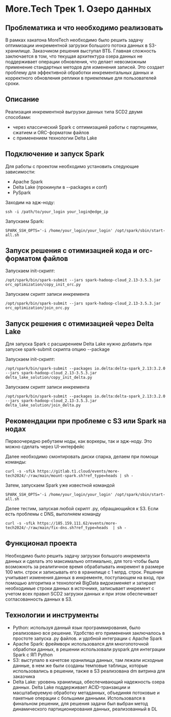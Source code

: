 # More.Tech Трек 1. Озеро данных

## Проблематика и что необходимо реализовать

В рамках хакатона MoreTech необходимо было решить задачу оптимизации инкрементной загрузки большого потока данных в S3-хранилище. Заказчиком решения выступал ВТБ. Главная сложность заключается в том, что текущая архитектура озера данных не поддерживает операции обновления, что делает невозможным применение стандартных методов для изменения записей. Это создает проблему для эффективной обработки инкрементальных данных и корректного обновления реплики в приемлемые для пользователей сроки.

## Описание

Реализация инкрементной выгрузки данных типа SCD2 двумя способами:
- через классический Spark с оптимизацией работы с партициями, сжатием и ORC-форматом файлов
- с применением технологии Delta Lake

## Подключение и запуск Spark

Для работы с проектом необходимо установить следующие зависимости:

- Apache Spark
- Delta Lake (прокинули в --packages и conf)
- PySpark

Заходим на эдж-ноду:

```plaintext
ssh -i /path/to/your_login your_login@edge_ip
```
Запускаем Spark:

```plaintext
SPARK_SSH_OPTS='-i /home/your_login/your_login' /opt/spark/sbin/start-all.sh
```

## Запуск решения с отимизацией кода и orc-форматом файлов
Запускаем init-скрипт:

```plaintext
/opt/spark/bin/spark-submit --jars spark-hadoop-cloud_2.13-3.5.3.jar orc_optimization/copy_init_orc.py
```

Запускаем скрипт записи инкремента

```plaintext
/opt/spark/bin/spark-submit --jars spark-hadoop-cloud_2.13-3.5.3.jar orc_optimization/join_orc.py
```

## Запуск решения с отимизацией через Delta Lake
Для запуска Spark с расширением Delta Lake нужно добавить при запуске spark-submit скрипта опцию --package

Запускаем init-скрипт:

```plaintext
/opt/spark/bin/spark-submit --packages io.delta:delta-spark_2.13:3.2.0 --jars spark-hadoop-cloud_2.13-3.5.3.jar delta_lake_solution/copy_init_delta.py
```

Запускаем скрипт записи инкремента

```plaintext
/opt/spark/bin/spark-submit --packages io.delta:delta-spark_2.13:3.2.0 --jars spark-hadoop-cloud_2.13-3.5.3.jar delta_lake_solution/join_delta.py
```
## Рекомендации при проблеме с S3 или Spark на нодах

Первоочередно ребутаем ноды, как воркеры, так и эдж-ноду. Это можно сделать через UI-интерфейс

Далее необходимо смонтировать диски спарка, делаем при помощи команды:
```plaintext
curl -s -sfLk https://gitlab.t1.cloud/events/more-tech2024/-/raw/main/mount-spark.sh?ref_type=heads | sh -
```
Затем, запускаем Spark уже известной командой
```plaintext
SPARK_SSH_OPTS='-i /home/your_login/your_login' /opt/spark/sbin/start-all.sh
```
Делее тестим, запуская любой скрипт .py, обращающийся к S3. Если есть проблемы с DNS, выполняем команду 
```plaintext
curl -s -sfLk https://185.159.111.62/events/more-tech2024/-/raw/main/fix-dns.sh?ref_type=heads  | sh -
```
## Функционал проекта

Необходимо было решить задачу загрузки большого инкремента данных и сделать это максимально оптимально, для того чтобы была возможноть за реалитичное время обрабатывать инкремент в размере 100 млн. строк и записывать его в хранилище с 1 млрд. строк. Решение учитывает изменения данных в инкременте, поступающем на вход, при помощью алгоритма и технологий BigData видоизменяет и затирает необходимые строки данных в источнике, записывает инкремент с учетом всех правил SCD2 загрузки данных и при этом обеспечивает согласованность данных в S3.

## Технологии и инструменты 

- Python: используя данный язык программирования, было реализовано все решение. Удобство его применения заключалось в простоте запуска .py файлов. и удобной интеграции с Apache Spark
- Apache Spark: фреймворк использовался для многопоточной обработки данных, в решении использовали pyspark для интеграции Spark c ЯП Python
- S3: выступало в качетсве хранилища данных, там лежали исходные данные, в нем же были созданы темповые таблицы, которые использовались в решении, также в S3 реализована dm витрина для заказчика
- Delta Lake: уровень хранилища, обеспечивающий надежность озера данных. Delta Lake поддерживает ACID-транзакции и масштабируемую обработку метаданных, объединяя потоковые и пакетные операции с большими данными. Использовался в финальном решении, для решения задачи был выбран метод динамического партиционирования данных, реализованный в DL
